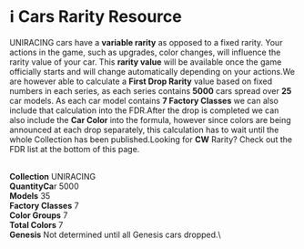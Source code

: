 # ℹ Cars Rarity Resource

UNIRACING cars have a **variable rarity** as opposed to a fixed rarity. Your actions in the game, such as upgrades, color changes, will influence the rarity value of your car. This **rarity value** will be available once the game officially starts and will change automatically depending on your actions.We are however able to calculate a **First Drop Rarity** value based on fixed numbers in each series, as each series contains **5000** cars spread over **25** car models. As each car model contains **7 Factory Classes** we can also include that calculation into the FDR.After the drop is completed we can also include the **Car Color** into the formula, however since colors are being announced at each drop separately, this calculation has to wait until the whole Collection has been published.Looking for **CW** Rarity? Check out the FDR list at the bottom of this page.

\
**Collection** UNIRACING\
**QuantityCa**r 5000\
**Models** 35\
**Factory Classes** 7\
**Color Groups** 7\
**Total Colors** 7\
**Genesis** Not determined until all Genesis cars dropped.\
